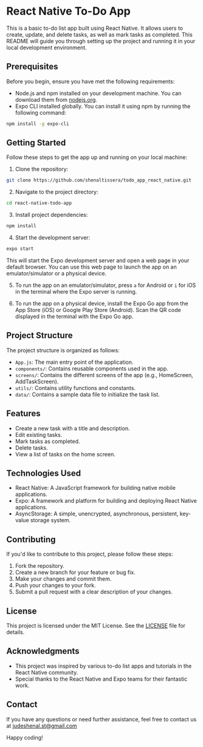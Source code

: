 # React Native To-Do App

This is a basic to-do list app built using React Native. It allows users to create, update, and delete tasks, as well as mark tasks as completed. This README will guide you through setting up the project and running it in your local development environment.

## Prerequisites

Before you begin, ensure you have met the following requirements:

- Node.js and npm installed on your development machine. You can download them from [nodejs.org](https://nodejs.org/).
- Expo CLI installed globally. You can install it using npm by running the following command:

```bash
npm install -g expo-cli
```

## Getting Started

Follow these steps to get the app up and running on your local machine:

1. Clone the repository:

```bash
git clone https://github.com/shenaltissera/todo_app_react_native.git
```

2. Navigate to the project directory:

```bash
cd react-native-todo-app
```

3. Install project dependencies:

```bash
npm install
```

4. Start the development server:

```bash
expo start
```

This will start the Expo development server and open a web page in your default browser. You can use this web page to launch the app on an emulator/simulator or a physical device.

5. To run the app on an emulator/simulator, press `a` for Android or `i` for iOS in the terminal where the Expo server is running.

6. To run the app on a physical device, install the Expo Go app from the App Store (iOS) or Google Play Store (Android). Scan the QR code displayed in the terminal with the Expo Go app.

## Project Structure

The project structure is organized as follows:

- `App.js`: The main entry point of the application.
- `components/`: Contains reusable components used in the app.
- `screens/`: Contains the different screens of the app (e.g., HomeScreen, AddTaskScreen).
- `utils/`: Contains utility functions and constants.
- `data/`: Contains a sample data file to initialize the task list.

## Features

- Create a new task with a title and description.
- Edit existing tasks.
- Mark tasks as completed.
- Delete tasks.
- View a list of tasks on the home screen.

## Technologies Used

- React Native: A JavaScript framework for building native mobile applications.
- Expo: A framework and platform for building and deploying React Native applications.
- AsyncStorage: A simple, unencrypted, asynchronous, persistent, key-value storage system.

## Contributing

If you'd like to contribute to this project, please follow these steps:

1. Fork the repository.
2. Create a new branch for your feature or bug fix.
3. Make your changes and commit them.
4. Push your changes to your fork.
5. Submit a pull request with a clear description of your changes.

## License

This project is licensed under the MIT License. See the [LICENSE](LICENSE) file for details.

## Acknowledgments

- This project was inspired by various to-do list apps and tutorials in the React Native community.
- Special thanks to the React Native and Expo teams for their fantastic work.

## Contact

If you have any questions or need further assistance, feel free to contact us at judeshenal.st@gmail.com

Happy coding!
